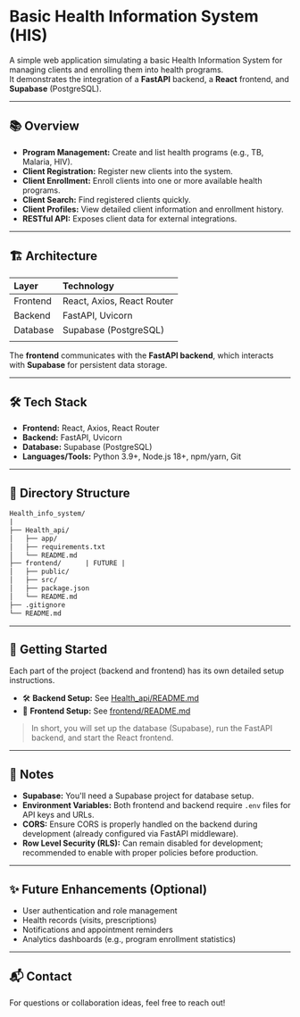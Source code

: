 # Basic Health Information System (HIS)

A simple web application simulating a basic Health Information System for managing clients and enrolling them into health programs.  
It demonstrates the integration of a **FastAPI** backend, a **React** frontend, and **Supabase** (PostgreSQL).

---

## 📚 Overview

- **Program Management:** Create and list health programs (e.g., TB, Malaria, HIV).
- **Client Registration:** Register new clients into the system.
- **Client Enrollment:** Enroll clients into one or more available health programs.
- **Client Search:** Find registered clients quickly.
- **Client Profiles:** View detailed client information and enrollment history.
- **RESTful API:** Exposes client data for external integrations.

---

## 🏗️ Architecture

| Layer        | Technology                         |
|:-------------|:-----------------------------------|
| Frontend     | React, Axios, React Router         |
| Backend      | FastAPI, Uvicorn                   |
| Database     | Supabase (PostgreSQL)              |
|              |                                    |

The **frontend** communicates with the **FastAPI backend**, which interacts with **Supabase** for persistent data storage.

---

## 🛠️ Tech Stack

- **Frontend:** React, Axios, React Router
- **Backend:** FastAPI, Uvicorn
- **Database:** Supabase (PostgreSQL)
- **Languages/Tools:** Python 3.9+, Node.js 18+, npm/yarn, Git

---

## 📁 Directory Structure

```txt
Health_info_system/
|
├── Health_api/     
│   ├── app/
│   ├── requirements.txt
│   └── README.md
├── frontend/      | FUTURE |
│   ├── public/
│   ├── src/
│   ├── package.json
│   └── README.md
├── .gitignore       
└── README.md            
```

---

## 🚀 Getting Started

Each part of the project (backend and frontend) has its own detailed setup instructions.

- 🛠️ **Backend Setup:** See [Health_api/README.md](Health_api/README.md)
- 🎨 **Frontend Setup:** See [frontend/README.md](frontend/README.md)

> In short, you will set up the database (Supabase), run the FastAPI backend, and start the React frontend.

---

## 📌 Notes

- **Supabase:** You'll need a Supabase project for database setup.
- **Environment Variables:** Both frontend and backend require `.env` files for API keys and URLs.
- **CORS:** Ensure CORS is properly handled on the backend during development (already configured via FastAPI middleware).
- **Row Level Security (RLS):** Can remain disabled for development; recommended to enable with proper policies before production.

---

## ✨ Future Enhancements (Optional)

- User authentication and role management
- Health records (visits, prescriptions)
- Notifications and appointment reminders
- Analytics dashboards (e.g., program enrollment statistics)

---

## 📬 Contact

For questions or collaboration ideas, feel free to reach out!
